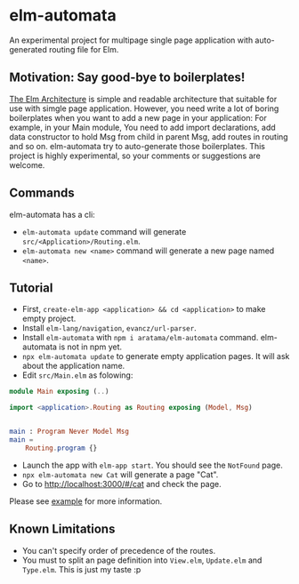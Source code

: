 # elm-automata 

An experimental project for multipage single page application with auto-generated routing file for Elm.

## Motivation: Say good-bye to boilerplates!

[The Elm Architecture](https://guide.elm-lang.org/architecture/) is simple and readable architecture that suitable for use with simgle page application.
However, you need write a lot of boring boilerplates when you want to add a new page in your application: 
For example, in your Main module, You need to add import declarations, add data constructor to hold Msg from child in parent Msg, add routes in routing and so on. 
elm-automata try to auto-generate those boilerplates. This project is highly experimental, so your comments or suggestions are welcome.

## Commands

elm-automata has a cli:

* `elm-automata update` command will generate `src/<Application>/Routing.elm`.
* `elm-automata new <name>` command will generate a new page named `<name>`.

## Tutorial 

* First, `create-elm-app <application> && cd <application>` to make empty project.
* Install `elm-lang/navigation`, `evancz/url-parser`.
* Install `elm-automata` with `npm i aratama/elm-automata` command. elm-automata is not in npm yet.
* `npx elm-automata update` to generate empty application pages. It will ask about the application name.
* Edit `src/Main.elm` as folowing: 

```elm
module Main exposing (..)

import <application>.Routing as Routing exposing (Model, Msg)


main : Program Never Model Msg
main =
    Routing.program {}
```

* Launch the app with `elm-app start`. You should see the `NotFound` page.
* `npx elm-automata new Cat` will generate a page "Cat".
* Go to [http://localhost:3000/#/cat](http://localhost:3000/#/cat) and check the page.

Please see [example](example) for more information.


## Known Limitations

* You can't specify order of precedence of the routes.
* You must to split an page definition into `View.elm`, `Update.elm` and `Type.elm`. This is just my taste :p